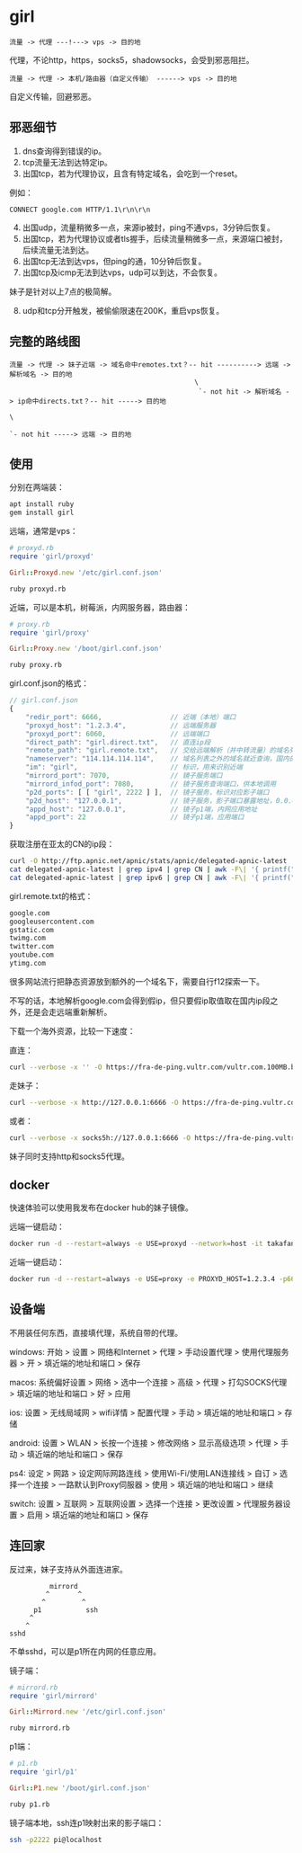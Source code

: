 # girl

```
流量 -> 代理 ---!---> vps -> 目的地
```

代理，不论http，https，socks5，shadowsocks，会受到邪恶阻拦。

```
流量 -> 代理 -> 本机/路由器（自定义传输） ------> vps -> 目的地
```

自定义传输，回避邪恶。

## 邪恶细节

1. dns查询得到错误的ip。
2. tcp流量无法到达特定ip。
3. 出国tcp，若为代理协议，且含有特定域名，会吃到一个reset。

例如：

```text
CONNECT google.com HTTP/1.1\r\n\r\n
```

4. 出国udp，流量稍微多一点，来源ip被封，ping不通vps，3分钟后恢复。
5. 出国tcp，若为代理协议或者tls握手，后续流量稍微多一点，来源端口被封，后续流量无法到达。
6. 出国tcp无法到达vps，但ping的通，10分钟后恢复。
7. 出国tcp及icmp无法到达vps，udp可以到达，不会恢复。

妹子是针对以上7点的极简解。

8. udp和tcp分开触发，被偷偷限速在200K，重启vps恢复。

## 完整的路线图

```
流量 -> 代理 -> 妹子近端 -> 域名命中remotes.txt？-- hit ----------> 远端 -> 解析域名 -> 目的地
                                              \
                                               `- not hit -> 解析域名 -> ip命中directs.txt？-- hit -----> 目的地
                                                                                          \
                                                                                           `- not hit -----> 远端 -> 目的地
```

## 使用

分别在两端装：

```bash
apt install ruby
gem install girl
```

远端，通常是vps：

```ruby
# proxyd.rb
require 'girl/proxyd'

Girl::Proxyd.new '/etc/girl.conf.json'
```

```bash
ruby proxyd.rb
```

近端，可以是本机，树莓派，内网服务器，路由器：

```ruby
# proxy.rb
require 'girl/proxy'

Girl::Proxy.new '/boot/girl.conf.json'
```

```bash
ruby proxy.rb
```

girl.conf.json的格式：

```javascript
// girl.conf.json
{
    "redir_port": 6666,                 // 近端（本地）端口
    "proxyd_host": "1.2.3.4",           // 远端服务器
    "proxyd_port": 6060,                // 远端端口
    "direct_path": "girl.direct.txt",   // 直连ip段
    "remote_path": "girl.remote.txt",   // 交给远端解析（并中转流量）的域名列表
    "nameserver": "114.114.114.114",    // 域名列表之外的域名就近查询，国内的dns服务器
    "im": "girl",                       // 标识，用来识别近端
    "mirrord_port": 7070,               // 镜子服务端口
    "mirrord_infod_port": 7080,         // 镜子服务查询端口，供本地调用
    "p2d_ports": [ [ "girl", 2222 ] ],  // 镜子服务，标识对应影子端口
    "p2d_host": "127.0.0.1",            // 镜子服务，影子端口暴露地址，0.0.0.0为对外
    "appd_host": "127.0.0.1",           // 镜子p1端，内网应用地址
    "appd_port": 22                     // 镜子p1端，应用端口
}
```

获取注册在亚太的CN的ip段：

```bash
curl -O http://ftp.apnic.net/apnic/stats/apnic/delegated-apnic-latest
cat delegated-apnic-latest | grep ipv4 | grep CN | awk -F\| '{ printf("%s/%d\n", $4, 32-log($5)/log(2)) }' > girl.direct.txt
cat delegated-apnic-latest | grep ipv6 | grep CN | awk -F\| '{ printf("%s/%d\n", $4, $5) }' >> girl.direct.txt
```

girl.remote.txt的格式：

```txt
google.com
googleusercontent.com
gstatic.com
twimg.com
twitter.com
youtube.com
ytimg.com
```

很多网站流行把静态资源放到额外的一个域名下，需要自行f12探索一下。

不写的话，本地解析google.com会得到假ip，但只要假ip取值取在国内ip段之外，还是会走远端重新解析。

下载一个海外资源，比较一下速度：

直连：

```bash
curl --verbose -x '' -O https://fra-de-ping.vultr.com/vultr.com.100MB.bin
```

走妹子：

```bash
curl --verbose -x http://127.0.0.1:6666 -O https://fra-de-ping.vultr.com/vultr.com.100MB.bin
```

或者：

```bash
curl --verbose -x socks5h://127.0.0.1:6666 -O https://fra-de-ping.vultr.com/vultr.com.100MB.bin
```

妹子同时支持http和socks5代理。

## docker

快速体验可以使用我发布在docker hub的妹子镜像。

远端一键启动：

```bash
docker run -d --restart=always -e USE=proxyd --network=host -it takafan/girl
```

近端一键启动：

```bash
docker run -d --restart=always -e USE=proxy -e PROXYD_HOST=1.2.3.4 -p6666:6666 -it takafan/girl
```

## 设备端

不用装任何东西，直接填代理，系统自带的代理。

windows: 开始 > 设置 > 网络和Internet > 代理 > 手动设置代理 > 使用代理服务器 > 开 > 填近端的地址和端口 > 保存

macos: 系统偏好设置 > 网络 > 选中一个连接 > 高级 > 代理 > 打勾SOCKS代理 > 填近端的地址和端口 > 好 > 应用

ios: 设置 > 无线局域网 > wifi详情 > 配置代理 > 手动 > 填近端的地址和端口 > 存储

android: 设置 > WLAN > 长按一个连接 > 修改网络 > 显示高级选项 > 代理 > 手动 > 填近端的地址和端口 > 保存

ps4: 设定 > 网路 > 设定网际网路连线 > 使用Wi-Fi/使用LAN连接线 > 自订 > 选择一个连接 > 一路默认到Proxy伺服器 > 使用 > 填近端的地址和端口 > 继续

switch: 设置 > 互联网 > 互联网设置 > 选择一个连接 > 更改设置 > 代理服务器设置 > 启用 > 填近端的地址和端口 > 保存

## 连回家

反过来，妹子支持从外面连进家。

```
          mirrord
         ^       ^
        ^         ^
      p1           ssh
     ^
    ^
sshd
```

不单sshd，可以是p1所在内网的任意应用。

镜子端：

```ruby
# mirrord.rb
require 'girl/mirrord'

Girl::Mirrord.new '/etc/girl.conf.json'
```

```bash
ruby mirrord.rb
```

p1端：

```ruby
# p1.rb
require 'girl/p1'

Girl::P1.new '/boot/girl.conf.json'
```

```bash
ruby p1.rb
```

镜子端本地，ssh连p1映射出来的影子端口：

```bash
ssh -p2222 pi@localhost
```
